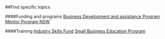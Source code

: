 ##Find specific topics

####Funding and programs
[Business Development and assistance Program](https://www.google.com "Business development and assistance program")
[Mentor Program NSW](https://www.google.com "Mentor program NSW")

####Training
[Industry Skills Fund](https://www.google.com "Industry skills fund")
[Small Business Education Program](https://www.google.com "Small business education programs")
